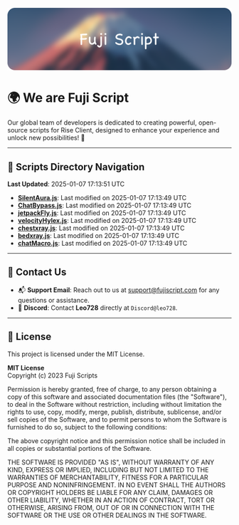 ![Banner](.github/b.webp)

# 🌍 **We are Fuji Script**

Our global team of developers is dedicated to creating powerful, open-source scripts for Rise Client, designed to enhance your experience and unlock new possibilities! 🌟

---
<!-- SCRIPTS_NAVIGATION_START -->
## 📂 **Scripts Directory Navigation**

**Last Updated**: 2025-01-07 17:13:51 UTC

- **[SilentAura.js](scripts/SilentAura.js)**: Last modified on 2025-01-07 17:13:49 UTC
- **[ChatBypass.js](scripts/ChatBypass.js)**: Last modified on 2025-01-07 17:13:49 UTC
- **[jetpackFly.js](scripts/jetpackFly.js)**: Last modified on 2025-01-07 17:13:49 UTC
- **[velocityHylex.js](scripts/velocityHylex.js)**: Last modified on 2025-01-07 17:13:49 UTC
- **[chestxray.js](scripts/chestxray.js)**: Last modified on 2025-01-07 17:13:49 UTC
- **[bedxray.js](scripts/bedxray.js)**: Last modified on 2025-01-07 17:13:49 UTC
- **[chatMacro.js](scripts/chatMacro.js)**: Last modified on 2025-01-07 17:13:49 UTC

<!-- SCRIPTS_NAVIGATION_END -->

---

## 💬 **Contact Us**  
- 📬 **Support Email**: Reach out to us at [support@fujiscript.com](mailto:support@fujiscript.com) for any questions or assistance.  
- 💬 **Discord**: Contact **Leo728** directly at `Discord@leo728`.

---

## 📜 **License**

This project is licensed under the MIT License.  

**MIT License**  
Copyright (c) 2023 Fuji Scripts  

Permission is hereby granted, free of charge, to any person obtaining a copy of this software and associated documentation files (the "Software"), to deal in the Software without restriction, including without limitation the rights to use, copy, modify, merge, publish, distribute, sublicense, and/or sell copies of the Software, and to permit persons to whom the Software is furnished to do so, subject to the following conditions:  

The above copyright notice and this permission notice shall be included in all copies or substantial portions of the Software.  

THE SOFTWARE IS PROVIDED "AS IS", WITHOUT WARRANTY OF ANY KIND, EXPRESS OR IMPLIED, INCLUDING BUT NOT LIMITED TO THE WARRANTIES OF MERCHANTABILITY, FITNESS FOR A PARTICULAR PURPOSE AND NONINFRINGEMENT. IN NO EVENT SHALL THE AUTHORS OR COPYRIGHT HOLDERS BE LIABLE FOR ANY CLAIM, DAMAGES OR OTHER LIABILITY, WHETHER IN AN ACTION OF CONTRACT, TORT OR OTHERWISE, ARISING FROM, OUT OF OR IN CONNECTION WITH THE SOFTWARE OR THE USE OR OTHER DEALINGS IN THE SOFTWARE.  

